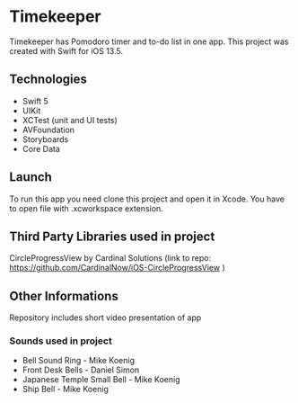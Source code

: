 # Timekeeper

Timekeeper has Pomodoro timer and to-do list in one app. This project was created with Swift for iOS 13.5.

## Technologies

* Swift 5
* UIKit
* XCTest (unit and UI tests)
* AVFoundation
* Storyboards
* Core Data

## Launch

To run this app you need clone this project and open it in Xcode. You have to open file with .xcworkspace extension.

## Third Party Libraries used in project

CircleProgressView by Cardinal Solutions (link to repo: https://github.com/CardinalNow/iOS-CircleProgressView )

## Other Informations

Repository includes short video presentation of app

### Sounds used in project

* Bell Sound Ring - Mike Koenig
* Front Desk Bells - Daniel Simon
* Japanese Temple Small Bell - Mike Koenig
* Ship Bell - Mike Koenig
